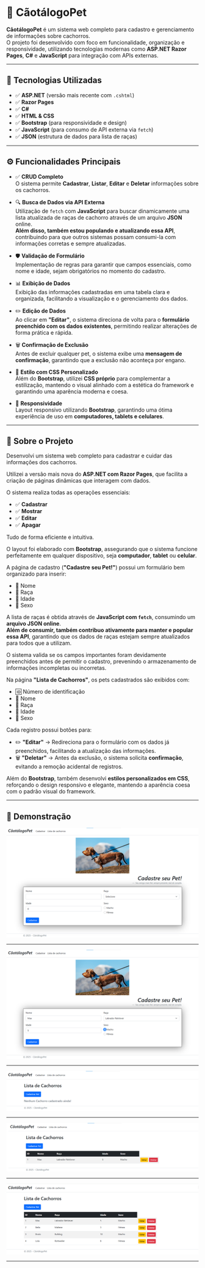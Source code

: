 # 🐾 CãotálogoPet

**CãotálogoPet** é um sistema web completo para cadastro e gerenciamento de informações sobre cachorros.  
O projeto foi desenvolvido com foco em funcionalidade, organização e responsividade, utilizando tecnologias modernas como **ASP.NET Razor Pages**, **C#** e **JavaScript** para integração com APIs externas.

---

## 🚀 Tecnologias Utilizadas

- ✅ **ASP.NET** (versão mais recente com `.cshtml`)
- ✅ **Razor Pages**
- ✅ **C#**
- ✅ **HTML & CSS**
- ✅ **Bootstrap** (para responsividade e design)
- ✅ **JavaScript** (para consumo de API externa via `fetch`)
- ✅ **JSON** (estrutura de dados para lista de raças)

---

## ⚙️ Funcionalidades Principais

- ✅ **CRUD Completo**  
  O sistema permite **Cadastrar**, **Listar**, **Editar** e **Deletar** informações sobre os cachorros.

- 🔍 **Busca de Dados via API Externa**  
  Utilização de `fetch` com **JavaScript** para buscar dinamicamente uma lista atualizada de raças de cachorro através de um arquivo **JSON** online.  
  **Além disso, também estou populando e atualizando essa API**, contribuindo para que outros sistemas possam consumi-la com informações corretas e sempre atualizadas.

- 🛡️ **Validação de Formulário**  
  Implementação de regras para garantir que campos essenciais, como nome e idade, sejam obrigatórios no momento do cadastro.

- 📊 **Exibição de Dados**  
  Exibição das informações cadastradas em uma tabela clara e organizada, facilitando a visualização e o gerenciamento dos dados.

- ✏️ **Edição de Dados**  
  Ao clicar em **"Editar"**, o sistema direciona de volta para o **formulário preenchido com os dados existentes**, permitindo realizar alterações de forma prática e rápida.

- 🗑️ **Confirmação de Exclusão**  
  Antes de excluir qualquer pet, o sistema exibe uma **mensagem de confirmação**, garantindo que a exclusão não aconteça por engano.

- 🎨 **Estilo com CSS Personalizado**  
  Além do **Bootstrap**, utilizei **CSS próprio** para complementar a estilização, mantendo o visual alinhado com a estética do framework e garantindo uma aparência moderna e coesa.

- 📱 **Responsividade**  
  Layout responsivo utilizando **Bootstrap**, garantindo uma ótima experiência de uso em **computadores, tablets e celulares**.

---

## 📝 Sobre o Projeto

Desenvolvi um sistema web completo para cadastrar e cuidar das informações dos cachorros.  

Utilizei a versão mais nova do **ASP.NET com Razor Pages**, que facilita a criação de páginas dinâmicas que interagem com dados.  

O sistema realiza todas as operações essenciais:  

- ✅ **Cadastrar**  
- ✅ **Mostrar**  
- ✅ **Editar**  
- ✅ **Apagar**  

Tudo de forma eficiente e intuitiva.  

O layout foi elaborado com **Bootstrap**, assegurando que o sistema funcione perfeitamente em qualquer dispositivo, seja **computador**, **tablet** ou **celular**.  

A página de cadastro (**"Cadastre seu Pet!"**) possui um formulário bem organizado para inserir:  

- 🐶 Nome  
- 🐾 Raça  
- 🎂 Idade  
- 🚻 Sexo  

A lista de raças é obtida através de **JavaScript com `fetch`**, consumindo um **arquivo JSON online**.  
**Além de consumir, também contribuo ativamente para manter e popular essa API**, garantindo que os dados de raças estejam sempre atualizados para todos que a utilizam.  

O sistema valida se os campos importantes foram devidamente preenchidos antes de permitir o cadastro, prevenindo o armazenamento de informações incompletas ou incorretas.  

Na página **"Lista de Cachorros"**, os pets cadastrados são exibidos com:  

- 🆔 Número de identificação  
- 🐶 Nome  
- 🐾 Raça  
- 🎂 Idade  
- 🚻 Sexo  

Cada registro possui botões para:  

- ✏️ **"Editar"** → Redireciona para o formulário com os dados já preenchidos, facilitando a atualização das informações.  
- 🗑️ **"Deletar"** → Antes da exclusão, o sistema solicita **confirmação**, evitando a remoção acidental de registros.  

Além do **Bootstrap**, também desenvolvi **estilos personalizados em CSS**, reforçando o design responsivo e elegante, mantendo a aparência coesa com o padrão visual do framework.

---

## 📸 Demonstração

![img-1](imagens/img-1.png)

---

![img-2](imagens/img-2.png)

---

![img-3](imagens/img-3.png)

---

![img-4](imagens/img-4.png)

---

![img-5](imagens/img-5.png)


---

